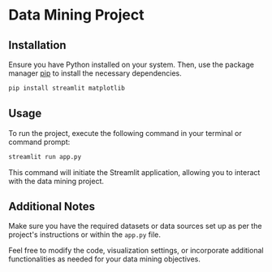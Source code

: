 # Data Mining Project

## Installation

Ensure you have Python installed on your system. Then, use the package manager [pip](https://pip.pypa.io/en/stable/) to install the necessary dependencies.

```bash
pip install streamlit matplotlib
```

## Usage

To run the project, execute the following command in your terminal or command prompt:

```bash
streamlit run app.py
```

This command will initiate the Streamlit application, allowing you to interact with the data mining project.

## Additional Notes

Make sure you have the required datasets or data sources set up as per the project's instructions or within the `app.py` file.

Feel free to modify the code, visualization settings, or incorporate additional functionalities as needed for your data mining objectives.

